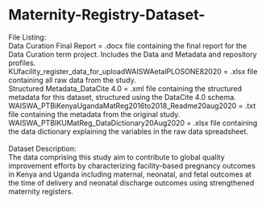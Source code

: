 # Maternity-Registry-Dataset-
File Listing:<br />
Data Curation Final Report = .docx file containing the final report for the Data Curation term project. Includes the Data and Metadata and repository profiles.<br />
KUfacility_register_data_for_uploadWAISWAetalPLOSONE82020 = .xlsx file containing all raw data from the study.<br />
Structured Metadata_DataCite 4.0 = .xml file containing the structured metadata for this dataset, structured using the DataCite 4.0 schema.<br />
WAISWA_PTBiKenyaUgandaMatReg2016to2018_Readme20aug2020 = .txt file containing the metadata from the original study.<br />
WAISWA_PTBIKUMatReg_DataDictionary20Aug2020 = .xlsx file containing the data dictionary explaining the variables in the raw data spreadsheet.<br />
<br />
Dataset Description:<br />
The data comprising this study aim to contribute to global quality improvement efforts by characterizing facility-based pregnancy outcomes in Kenya and Uganda including maternal, neonatal, and fetal outcomes at the time of delivery and neonatal discharge outcomes using strengthened maternity registers.<br />



